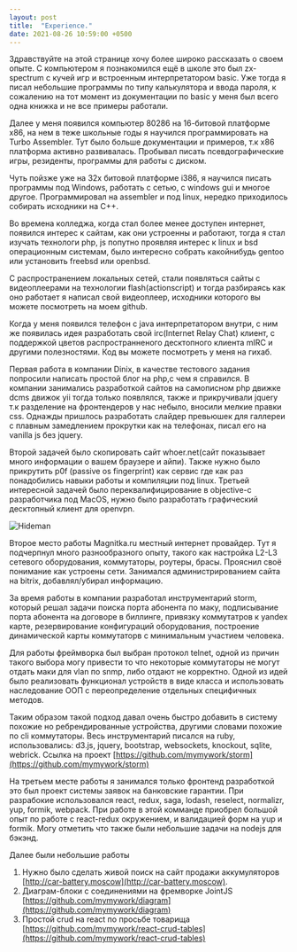 ```yaml
---
layout: post
title:  "Experience."
date: 2021-08-26 10:59:00 +0500
---
```

Здравствуйте на этой странице хочу более широко рассказать о своем опыте. С компьютером я познакомился ещё в школе это был zx-spectrum с кучей игр и встроенным интерпретатором basic. Уже тогда я писал небольшие программы по типу калькулятора и ввода пароля, к сожалению на тот момент из документации по basic у меня был всего одна книжка и не все примеры работали.

Далее у меня появился компьютер 80286 на 16-битовой платформе х86, на нем в теже школьные годы я научился программировать на Turbo Assembler. Тут было больше документации и примеров, т.к x86 платформа активно развивалась. Пробывал писать псевдографические игры, резиденты, программы для работы с диском.

Чуть пойзже уже на 32х битовой платформе i386, я научился писать программы под Windows, работать с сетью, с windows gui и многое другое. Программировал на assembler и под linux, нередко приходилось собирать исходники на C++.

Во времена колледжа, когда стал более менее доступен интернет, появился интерес к сайтам, как они устроенны и работают, тогда я стал изучать технологи php, js попутно проявляя интерес к linux и bsd операционным системам, было интересно собрать какойнибудь gentoo или установить freebsd или openbsd.

С распространением локальных сетей, стали появляться сайты с видеоплеерами на технологии flash(actionscript) и тогда разбираясь как оно работает я написал свой видеоплеер, исходники которого вы можете посмотреть на моем github.

Когда у меня появился телефон с java интерпретатором внутри, с ним же появилась идея разработать свой irc(Internet Relay Chat) клиент, с поддержкой цветов распространненого десктопного клиента mIRC и другими полезностями. Код вы можете посмотреть у меня на гихаб.

Первая работа в компании Dinix, в качестве тестового задания попросили написать простой блог на php,с чем я справился. В компании занимались разработкой сайтов на самописном php движке dcms движок yii тогда только появлялся, также и прикручивали jquery т.к разделение на фронтендеров у нас небыло, вносили мелкие правки css. Однажды пришлось разработать слайдер превьюшек для галлереи с плавным замедлением прокрутки как на телефонах, писал его на vanilla js без jquery.  
  
Второй задачей было скопировать сайт whoer.net(сайт показывает много информации о вашем браузере и айпи). Также нужно было прикрутить p0f (passive os fingerprint) как сервис где как раз понадобились навыки работы и компиляции под linux.
Третьей интересной задачей было переквалифицирование в objective-c разработчика под MacOS, нужно было разработать графический десктопный клиент для openvpn.

![Hideman](../assets/hideman.png)

Второе место работы Magnitka.ru местный интернет провайдер. Тут я подчерпнул много разнообразного опыту, такого как настройка L2-L3 сетевого оборудования, коммутаторы, роутеры, брасы. Прояснил своё понимание как устроены сети. Занимался администрированием сайта на bitrix, добавлял/убирал информацию.   

За время работы в компании разработал инструментарий storm, который решал задачи поиска порта абонента по маку, подписывание порта абонента на договоре в биллинге, привязку коммутатров к yandex карте, резервирование конфигураций оборудования, построение динамической карты коммутаторв с минимальным участием человека.   

Для работы фреймворка был выбран протокол telnet, одной из причин такого выбора могу привести то что некоторые коммутаторы не могут отдать маки для vlan по snmp, либо отдают не корректно.
Одной из идей было реализовать функционал устройств в виде класса и использовать наследование ООП с переопределение отдельных специфичных методов.   

Таким образом такой подход давал очень быстро добавить в систему похожие но ребрендированные устройства, другими словами похожие по cli коммутаторы. Весь инструментарий писался на ruby, использовались: d3.js, jquery, bootstrap, websockets, knockout, sqlite, webrick. Ссылка на проект [https://github.com/mymywork/storm](https://github.com/mymywork/storm)

На третьем месте работы я занимался только фронтенд разработкой это был проект системы заявок на банковские гарантии. При разрабокие использовался react, redux, saga, lodash, reselect, normalizr, yup, formik, webpack. При работе в этой комманде приобрел большой опыт по работе с react-redux окружением, и валидацией форм на yup и formik. Могу отметить что также были небольшие задачи на nodejs для бэкэнд.

Далее были небольшие работы
1. Нужно было сделать живой поиск на сайт продажи аккумуляторов [http://car-battery.moscow](http://car-battery.moscow).
2. Диаграм-блоки с соединениями на фремворке JointJS [https://github.com/mymywork/diagram](https://github.com/mymywork/diagram)
3. Простой crud на react по просьбе товарища [https://github.com/mymywork/react-crud-tables](https://github.com/mymywork/react-crud-tables)

